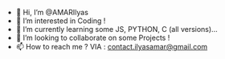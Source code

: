 - 👋 Hi, I’m @AMARIlyas
- 👀 I’m interested in Coding !
- 🌱 I’m currently learning some JS, PYTHON, C (all versions)...
- 💞️ I’m looking to collaborate on some Projects !
- 📫 How to reach me ? VIA : contact.ilyasamar@gmail.com

<!---
AMARIlyas/AMARIlyas is a ✨ special ✨ repository because its `README.md` (this file) appears on your GitHub profile.
You can click the Preview link to take a look at your changes.
--->
